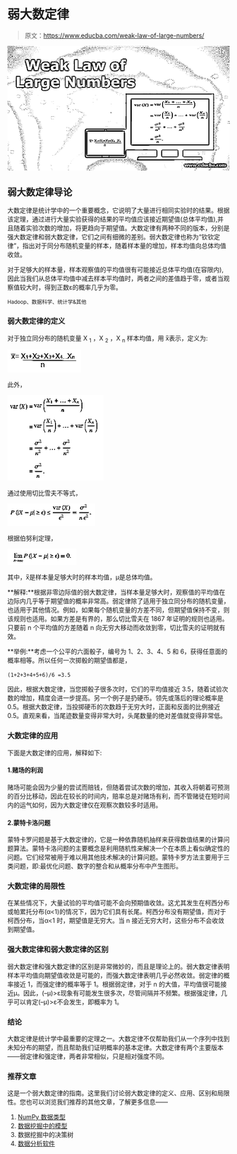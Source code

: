 # 弱大数定律

> 原文：<https://www.educba.com/weak-law-of-large-numbers/>

![Weak-Low-of-Lagre-Number](img/93e0ed7610551f90966003a928217c8b.png)



## 弱大数定律导论

大数定律是统计学中的一个重要概念，它说明了大量进行相同实验时的结果。根据该定理，通过进行大量实验获得的结果的平均值应该接近期望值(总体平均值),并且随着实验次数的增加，将更趋向于期望值。大数定律有两种不同的版本，分别是强大数定律和弱大数定律，它们之间有细微的差别。弱大数定律也称为“钦钦定律”，指出对于同分布随机变量的样本，随着样本量的增加，样本均值向总体均值收敛。

对于足够大的样本量，样本观察值的平均值很有可能接近总体平均值(在容限内),因此当我们从总体平均值中减去样本平均值时，两者之间的差值趋于零，或者当观察值较大时，得到正数ε的概率几乎为零。

<small>Hadoop、数据科学、统计学&其他</small>

### 弱大数定律的定义

对于独立同分布的随机变量 X <sub>1</sub> ，X <sub>2</sub> ，X <sub>n</sub> 样本均值，用 x̅表示，定义为:

![Weak Law of Large Numbers 1](img/d02745d4bc6946aa1b4ca02d9e3ed6d4.png)



此外，

![Weak Law of Large Numbers 2](img/3f3e6fb5c5217515f830c1345b15345d.png)



通过使用切比雪夫不等式，

![using the Chebyshev inequality](img/0f5e4b081d8b2cab85a13f33be43f001.png)



根据伯努利定理，

![Bernoulli’s Theorem](img/3a9d6481b068a312efe648bf9aa948ba.png)



其中，x̅是样本量足够大时的样本均值，μ是总体均值。

**解释:**根据非零边际值的弱大数定律，当样本量足够大时，观察值的平均值在边际内几乎等于期望值的概率非常高。弱定律除了适用于独立同分布的随机变量，也适用于其他情况。例如，如果每个随机变量的方差不同，但期望值保持不变，则该规则也适用。如果方差是有界的，那么切比雪夫在 1867 年证明的规则也适用。只要前 n 个平均值的方差随着 n 向无穷大移动而收敛到零，切比雪夫的证明就有效。

**举例:**考虑一个公平的六面骰子，编号为 1、2、3、4、5 和 6，获得任意面的概率相等。所以任何一次掷骰的期望值都是，

`(1+2+3+4+5+6)/6 =3.5`

因此，根据大数定律，当您掷骰子很多次时，它们的平均值接近 3.5，随着试验次数的增加，精度会进一步提高。另一个例子是扔硬币。领先或落后的理论概率是 0.5。根据大数定律，当投掷硬币的次数趋于无穷大时，正面和反面的比例接近 0.5。直观来看，当尾迹数量变得非常大时，头尾数量的绝对差值就变得非常低。

### 大数定律的应用

下面是大数定律的应用，解释如下:

#### 1.赌场的利润

赌场可能会因为少量的尝试而赔钱，但随着尝试次数的增加，其收入将朝着可预测的百分比移动，因此在较长的时间内，赔率总是对赌场有利，而不管赌徒在短时间内的运气如何，因为大数定律仅在观察次数较多时适用。

#### 2.蒙特卡洛问题

蒙特卡罗问题是基于大数定律的，它是一种依靠随机抽样来获得数值结果的计算问题算法。蒙特卡洛问题的主要概念是利用随机性来解决一个在本质上看似确定性的问题。它们经常被用于难以用其他技术解决的计算问题。蒙特卡罗方法主要用于三类问题，即:最优化问题、数字的整合和从概率分布中产生图形。

### 大数定律的局限性

在某些情况下，大量试验的平均值可能不会向预期值收敛。这尤其发生在柯西分布或帕累托分布(α<1)的情况下，因为它们具有长尾。柯西分布没有期望值，而对于柯西分布，当α<1 时，期望值是无穷大。当 n 接近无穷大时，这些分布不会收敛到期望值。

### 强大数定律和弱大数定律的区别

弱大数定律和强大数定律的区别是非常微妙的，而且是理论上的。弱大数定律表明样本平均值向期望值收敛是可能的，而强大数定律表明几乎必然收敛。弱定律的概率接近 1，而强定律的概率等于 1。根据弱定律，对于 n 的大值，平均值很可能接近μ。因此，(–μ)>ɛ现象有可能发生很多次，尽管间隔并不频繁。根据强定律，几乎可以肯定(–μ)>ɛ不会发生，即概率为 1。

### 结论

大数定律是统计学中最重要的定理之一。大数定律不仅帮助我们从一个序列中找到未知分布的期望，而且帮助我们证明概率的基本定律。大数定律有两个主要版本——弱定律和强定律，两者非常相似，只是相对强度不同。

### 推荐文章

这是一个弱大数定律的指南。这里我们讨论弱大数定律的定义、应用、区别和局限性。您也可以浏览我们推荐的其他文章，了解更多信息——

1.  [NumPy 数据类型](https://www.educba.com/numpy-data-types/)
2.  [数据挖掘中的模型](https://www.educba.com/models-in-data-mining/)
3.  数据挖掘中的决策树
4.  [数据分析软件](https://www.educba.com/data-analysis-software/)






